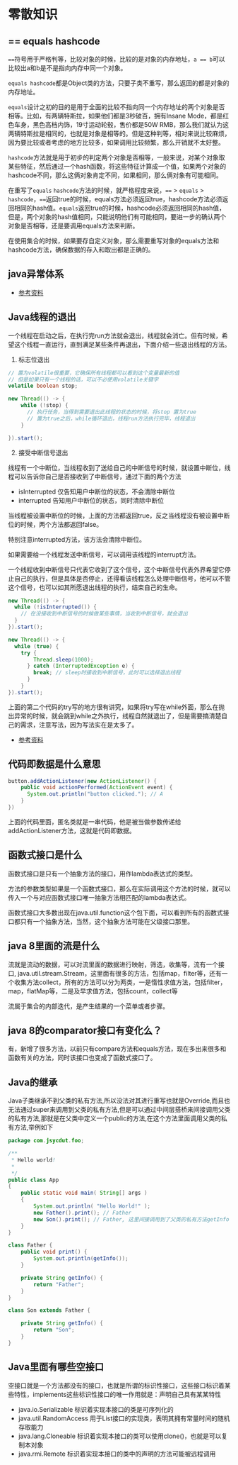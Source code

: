 # 零散知识

## == equals hashcode

`==`符号用于严格判等，比较对象的时候，比较的是对象的内存地址，`a == b`可以比较出a和b是不是指向内存中同一个对象。

`equals hashcode`都是Object类的方法，只要子类不重写，那么返回的都是对象的内存地址。

`equals`设计之初的目的是用于全面的比较不指向同一个内存地址的两个对象是否相等。比如，有两辆特斯拉，如果他们都是3秒破百，拥有Insane Mode，都是红色车身，黑色高档内饰，19寸运动轮毂，售价都是50W RMB，那么我们就认为这两辆特斯拉是相同的，也就是对象是相等的。但是这种判等，相对来说比较麻烦，因为要比较或者考虑的地方比较多，如果调用比较频繁，那么开销就不太好整。

`hashcode`方法就是用于初步的判定两个对象是否相等，一般来说，对某个对象取某些特征，然后通过一个hash函数，将这些特征计算成一个值，如果两个对象的hashcode不同，那么这俩对象肯定不同，如果相同，那么俩对象有可能相同。

在重写了`equals` `hashcode`方法的时候，就严格程度来说，`==` > `equals` > `hashcode`，`==`返回true的时候，equals方法必须返回true，hashcode方法必须返回相同的hash值。`equals`返回true的时候，hashcode必须返回相同的hash值，但是，两个对象的hash值相同，只能说明他们有可能相同，要进一步的确认两个对象是否相等，还是要调用equals方法来判断。

在使用集合的时候，如果要存自定义对象，那么需要重写对象的equals方法和hashcode方法，确保数据的存入和取出都是正确的。

## java异常体系
* [参考资料](https://www.cnblogs.com/knightsu/p/7114914.html)

## Java线程的退出

一个线程在启动之后，在执行完run方法就会退出，线程就会消亡。但有时候，希望这个线程一直运行，直到满足某些条件再退出，下面介绍一些退出线程的方法。

1. 标志位退出

```java
// 置为volatile很重要，它确保所有线程都可以看到这个变量最新的值
// 但是如果只有一个线程的话，可以不必使用volatile关键字
volatile boolean stop;

new Thread(() -> {
    while (!stop) {
      // 执行任务，当得到需要退出此线程的状态的时候，将stop 置为true
      // 置为true之后，while循环退出，线程run方法执行完毕，线程退出
    }

}).start();
```

2. 接受中断信号退出

线程有一个中断位，当线程收到了送给自己的中断信号的时候，就设置中断位，线程可以告诉你自己是否接收到了中断信号，通过下面的两个方法

* isInterrupted 仅告知用户中断位的状态，不会清除中断位
* interrupted   告知用户中断位的状态，同时清除中断位

当线程被设置中断位的时候，上面的方法都返回true，反之当线程没有被设置中断位的时候，两个方法都返回false。

特别注意interrupted方法，该方法会清除中断位。

如果需要给一个线程发送中断信号，可以调用该线程的interrupt方法。

一个线程收到中断信号只代表它收到了这个信号，这个中断信号代表外界希望它停止自己的执行，但是具体是否停止，还得看该线程怎么处理中断信号，他可以不管这个信号，也可以如其所愿退出线程的执行，结束自己的生命。

```java
new Thread(() -> {
  while (!isInterrupted()) {
    // 在没接收到中断信号的时候做某些事情，当收到中断信号，就会退出
  }
}).start();

new Thread(() -> {
  while (true) {
    try {
        Thread.sleep(1000);
      } catch (InterruptedException e) {
        break; // sleep时接收到中断信号，此时可以选择退出线程
      }
    }
}).start();
```

上面的第二个代码的try写的地方很有讲究，如果将try写在while外面，那么在抛出异常的时候，就会跳到while之外执行，线程自然就退出了，但是需要搞清楚自己的需求，注意写法，因为写法实在是太多了。

* [参考资料](https://www.cnblogs.com/onlywujun/p/3565082.html)

## 代码即数据是什么意思

```java
button.addActionListener(new ActionListener() {
    public void actionPerformed(ActionEvent event) {
      System.out.println("button clicked."); // A
    }
})
```

上面的代码里面，匿名类就是一串代码，他是被当做参数传递给addActionListener方法，这就是代码即数据。

## 函数式接口是什么

函数式接口是只有一个抽象方法的接口，用作lambda表达式的类型。

方法的参数类型如果是一个函数式接口，那么在实际调用这个方法的时候，就可以传入一个与对应函数式接口唯一抽象方法相匹配的lambda表达式。

函数式接口大多数出现在java.util.function这个包下面，可以看到所有的函数式接口都只有一个抽象方法，当然，这个抽象方法可能在父级接口那里。

## java 8里面的流是什么

流就是流动的数据，可以对流里面的数据进行映射，筛选，收集等，流有一个接口, java.util.stream.Stream，这里面有很多的方法，包括map，filter等，还有一个收集方法collect，所有的方法可以分为两类，一是惰性求值方法，包括filter，map，flatMap等，二是及早求值方法，包括count，collect等

流属于集合的内部迭代，是产生结果的一个菜单或者步骤。

## java 8的comparator接口有变化么？

有，新增了很多方法，以前只有compare方法和equals方法，现在多出来很多和函数有关的方法，同时该接口也变成了函数式接口了。

## Java的继承

Java子类继承不到父类的私有方法,所以没法对其进行重写也就是Override,而且也无法通过super来调用到父类的私有方法,但是可以通过中间层搭桥来间接调用父类的私有方法,那就是在父类中定义一个public的方法,在这个方法里面调用父类的私有方法,举例如下

```java
package com.jsycdut.foo;

/**
 * Hello world!
 *
 */
public class App 
{
    public static void main( String[] args )
    {
        System.out.println( "Hello World!" );
        new Father().print(); // Father
        new Son().print(); // Father, 这里间接调用到了父类的私有方法getInfo
    }
}

class Father {
    public void print() {
        System.out.println(getInfo());
    }

    private String getInfo() {
        return "Father";
    }
}

class Son extends Father {

    private String getInfo() {
        return "Son";
    }
}

```

## Java里面有哪些空接口

空接口就是一个方法都没有的接口，也就是所谓的标识性接口，这些接口标识着某些特性，implements这些标识性接口的唯一作用就是：声明自己具有某某特性

* java.io.Serializable 标识着实现本接口的类是可序列化的
* java.util.RandomAccess 用于List接口的实现类，表明其拥有常量时间的随机存取能力
* java.lang.Cloneable 标识着实现本接口的类可以使用clone()，也就是可以复制本对象
* java.rmi.Remote 标识着实现本接口的类中的声明的方法可能被远程调用
